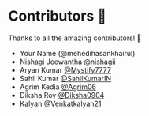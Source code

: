 # Contributors 💜

Thanks to all the amazing contributors! 🎉

- Your Name (@mehedihasankhairul)
- Nishagi Jeewantha [@nishagii](https://github.com/nishagii/)
- Aryan Kumar [@Mystify7777](https://github.com/Mystify7777/)
- Sahil Kumar [@SahilKumarIN](https://github.com/SahilKumarIN)
- Agrim Kedia [@Agrim06](https://github.com/Agrim06)
- Diksha Roy [@Diksha0904](https://github.com/Diksha0904)
- Kalyan [@Venkatkalyan21](https://github.com/Venkatkalyan21)
